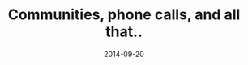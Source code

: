 ---
title: "Communities, phone calls, and all that.."
collection: talks
type: "Contributed talk"
permalink: /talks/2014-09-20-talk-22
venue: "ECCS Warm-Up"
date: 2014-09-20
location: "Lucca, IT"
---